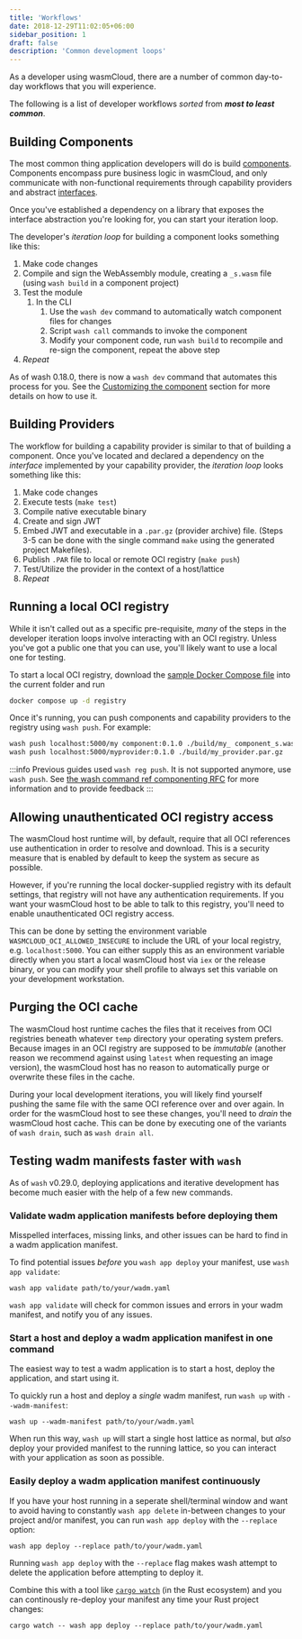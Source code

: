 ```yaml
---
title: 'Workflows'
date: 2018-12-29T11:02:05+06:00
sidebar_position: 1
draft: false
description: 'Common development loops'
---
```


As a developer using wasmCloud, there are a number of common day-to-day workflows that you will experience.

The following is a list of developer workflows _sorted_ from **_most to least common_**.

## Building Components

The most common thing application developers will do is build [components](/docs/concepts/components). Components encompass pure business logic in wasmCloud, and only communicate with non-functional requirements through capability providers and abstract [interfaces](/docs/concepts/interfaces).

Once you've established a dependency on a library that exposes the interface abstraction you're looking for, you can start your iteration loop.

The developer's _iteration loop_ for building a component looks something like this:

1. Make code changes
1. Compile and sign the WebAssembly module, creating a `_s.wasm` file (using `wash build` in a component project)
1. Test the module
   1. In the CLI
      1. Use the `wash dev` command to automatically watch component files for changes
      1. Script `wash call` commands to invoke the component
      1. Modify your component code, run `wash build` to recompile and re-sign the component, repeat the above step
1. _Repeat_

As of wash 0.18.0, there is now a `wash dev` command that automates this process for you. See the [Customizing the component](/docs/developer/components/update) section for more details on how to use it.

## Building Providers

The workflow for building a capability provider is similar to that of building a component. Once you've located and declared a dependency on the _interface_ implemented by your capability provider, the _iteration loop_ looks something like this:

1. Make code changes
1. Execute tests (`make test`)
1. Compile native executable binary
1. Create and sign JWT
1. Embed JWT and executable in a `.par.gz` (provider archive) file. (Steps 3-5 can be done with the single command `make` using the generated project Makefiles).
1. Publish `.PAR` file to local or remote OCI registry (`make push`)
1. Test/Utilize the provider in the context of a host/lattice
1. _Repeat_

## Running a local OCI registry

While it isn't called out as a specific pre-requisite, _many_ of the steps in the developer iteration loops involve interacting with an OCI registry. Unless you've got a public one that you can use, you'll likely want to use a local one for testing.

To start a local OCI registry, download the [sample Docker Compose file](https://github.com/wasmCloud/wasmCloud/blob/main/examples/docker/docker-compose-full.yml) into the current folder and run

```bash
docker compose up -d registry
```

Once it's running, you can push components and capability providers to the registry using `wash push`. For example:

```bash
wash push localhost:5000/my component:0.1.0 ./build/my_ component_s.wasm
wash push localhost:5000/myprovider:0.1.0 ./build/my_provider.par.gz
```

:::info
Previous guides used `wash reg push`. It is not supported anymore, use `wash push`.
See [the wash command ref componenting RFC](https://github.com/wasmCloud/wash/issues/538) for more information and to provide feedback
:::

## Allowing unauthenticated OCI registry access

The wasmCloud host runtime will, by default, require that all OCI references use authentication in order to resolve and download. This is a security measure that is enabled by default to keep the system as secure as possible.

However, if you're running the local docker-supplied registry with its default settings, that registry will not have any authentication requirements. If you want your wasmCloud host to be able to talk to this registry, you'll need to enable unauthenticated OCI registry access.

This can be done by setting the environment variable `WASMCLOUD_OCI_ALLOWED_INSECURE` to include the URL of your local registry, e.g. `localhost:5000`. You can either supply this as an environment variable directly when you start a local wasmCloud host via `iex` or the release binary, or you can modify your shell profile to always set this variable on your development workstation.

## Purging the OCI cache

The wasmCloud host runtime caches the files that it receives from OCI registries beneath whatever `temp` directory your operating system prefers. Because images in an OCI registry are supposed to be _immutable_ (another reason we recommend against using `latest` when requesting an image version), the wasmCloud host has no reason to automatically purge or overwrite these files in the cache.

During your local development iterations, you will likely find yourself pushing the same file with the same OCI reference over and over again. In order for the wasmCloud host to see these changes, you'll need to _drain_ the wasmCloud host cache. This can be done by executing one of the variants of `wash drain`, such as `wash drain all`.

## Testing wadm manifests faster with `wash`

As of `wash` v0.29.0, deploying applications and iterative development has become much easier with the help of a few new commands.

### Validate wadm application manifests before deploying them

Misspelled interfaces, missing links, and other issues can be hard to find in a wadm application manifest.

To find potential issues *before* you `wash app deploy` your manifest, use `wash app validate`:

```console
wash app validate path/to/your/wadm.yaml
```

`wash app validate` will check for common issues and errors in your wadm manifest, and notify you of any issues.

### Start a host and deploy a wadm application manifest in one command

The easiest way to test a wadm application is to start a host, deploy the application, and start using it.

To quickly run a host and deploy a *single* wadm manifest, run `wash up` with `--wadm-manifest`:

```console
wash up --wadm-manifest path/to/your/wadm.yaml
```

When run this way, `wash up` will start a single host lattice as normal, but *also* deploy your provided manifest to the running lattice, so you can interact with your application as soon as possible.

### Easily deploy a wadm application manifest continuously

If you have your host running in a seperate shell/terminal window and want to avoid having to constantly `wash app delete` in-between changes to your project and/or manifest, you can run `wash app deploy` with the `--replace` option:

```console
wash app deploy --replace path/to/your/wadm.yaml
```

Running `wash app deploy` with the `--replace` flag makes wash attempt to delete the application before attempting to deploy it.

Combine this with a tool like [`cargo watch`][cargo-watch] (in the Rust ecosystem) and you can continously re-deploy your manifest any time your Rust project changes:

```console
cargo watch -- wash app deploy --replace path/to/your/wadm.yaml
```

[cargo-watch]: https://crates.io/crates/cargo-watch

